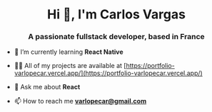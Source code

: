 <h1 align="center">Hi 👋, I'm Carlos Vargas</h1>
<h3 align="center">A passionate fullstack developer, based in France</h3>

- 🌱 I’m currently learning **React Native**

- 👨‍💻 All of my projects are available at [https://portfolio-varlopecar.vercel.app/](https://portfolio-varlopecar.vercel.app/)

- 💬 Ask me about **React**

- 📫 How to reach me **varlopecar@gmail.com**
